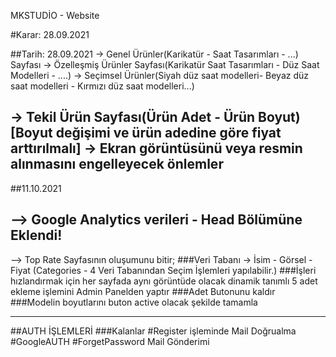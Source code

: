 MKSTUDİO - Website

#Karar: 28.09.2021

##Tarih: 28.09.2021
-> Genel Ürünler(Karikatür - Saat Tasarımları - ...) Sayfası 
-> Özelleşmiş Ürünler Sayfası(Karikatür Saat Tasarımları - Düz Saat Modelleri - ....)
-> Seçimsel Ürünler(Siyah düz saat modelleri- Beyaz düz saat modelleri - Kırmızı düz saat modelleri...)

-> Tekil Ürün Sayfası(Ürün Adet - Ürün Boyut) [Boyut değişimi ve ürün adedine göre fiyat arttırılmalı]
-> Ekran görüntüsünü veya resmin alınmasını engelleyecek önlemler 
----

##11.10.2021   

--> Google Analytics verileri - Head Bölümüne Eklendi!
---
--> Top Rate Sayfasının oluşumunu bitir;
 ###Veri Tabanı  -> İsim - Görsel - Fiyat (Categories - 4 Veri Tabanından Seçim İşlemleri yapılabilir.)
 ###İşleri hızlandırmak için her sayfada aynı görüntüde olacak dinamik tanımlı 5 adet ekleme işlemini Admin Panelden yaptır
 ###Adet Butonunu kaldır 
###Modelin boyutlarını buton active olacak şekilde tamamla
 
----

##AUTH İŞLEMLERİ
###Kalanlar
#Register işleminde Mail Doğrualma
#GoogleAUTH
#ForgetPassword Mail Gönderimi
